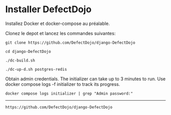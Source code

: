# Installer DefectDojo

Installez Docker et docker-compose au préalable.

Clonez le depot et lancez les commandes suivantes:

    git clone https://github.com/DefectDojo/django-DefectDojo

    cd django-DefectDojo

    ./dc-build.sh

    ./dc-up-d.sh postgres-redis

Obtain admin credentials. The initializer can take up to 3 minutes to run.
Use docker compose logs -f initializer to track its progress.
  
    docker compose logs initializer | grep "Admin password:"

----------------------------------------------------------------------------
    https://github.com/DefectDojo/django-DefectDojo
